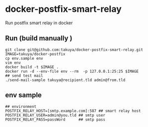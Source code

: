 # docker-postfix-smart-relay

Run postfix smart relay in docker

## Run (build manually )

```shell
git clone git@github.com:takuya/docker-postfix-smart-relay.git
IMAGE=takuya/docker-postfix
cp env.sample env
vim env
docker build -t $IMAGE .
docker run -d --env-file env --rm  -p 127.0.0.1:25:25 $IMAGE
## send test mail
./send-mail-sample takuya@recipient.tld admin@from.tld
```

## env sample
```shell
## environment
POSTFIX_RELAY_HOST=[smtp.example.com]:587 ## smart relay host 
POSTFIX_RELAY_USER=admin@you.tld ## smtp user
POSTFIX_RELAY_PASS=passWord      ## smtp pass
```

